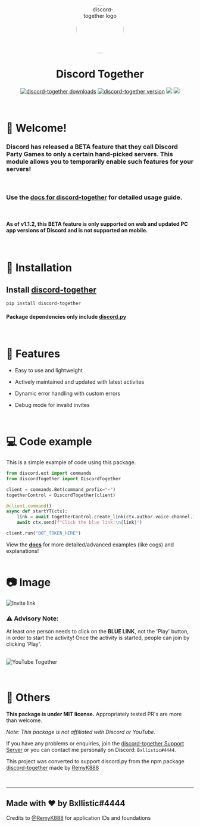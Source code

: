 <div align="center">
    <a href="https://pypi.org/project/discord-together"><img src="https://i.ibb.co/nCr7dnf/DT-Logo-New.png" alt="discord-together logo" height="128" style="border-radius: 50%"></a>
    <div>
        <h1><strong>Discord Together</strong></h1>
    </div>
    <div>
        <a href="https://pypi.org/project/discord-together"><img src="https://img.shields.io/pypi/dm/discord-together?color=%23EF0BB9&label= downloads&logo=git lfs&logoColor=fc2a95&?style=flat" alt="discord-together downloads"></a>
        <a href="https://pypi.org/project/discord-together"><img src="https://img.shields.io/pypi/v/discord-together?color=%23EF0BB9&label=version&logo=buffer&?style=flat&logoColor=fc2a95" alt="discord-together version"></a>
        <a href="https://discord.com/invite/2fbyXn2hJV"><img src="https://img.shields.io/discord/860227711402246154.svg?color=%23EF0BB9&label=support server&logo=discord&style=flat&logoColor=fc2a95"></a>
        <a href="https://docs.discord-together.ml"><img src="https://img.shields.io/website?down_color=lightgrey&down_message=offline&label=docs&logo=Read%20the%20Docs&up_color=%23EF0BB9&up_message=online&url=https%3A%2F%2Fdocs.discord-together.ml&logoColor=fc2a95"></a>
    </div>
</div>
<br>
<br>

# 👋 Welcome!
<h3>Discord has released a BETA feature that they call Discord Party Games to only a certain hand-picked servers. This module allows you to temporarily enable such features for your servers!</h3>
<br>

### Use the [docs for discord-together](https://docs.discord-together.ml/) for detailed usage guide.
<br>
<h4>As of  v1.1.2, this BETA feature is only supported on web and updated PC app versions of Discord and is not supported on mobile.</h4>
<br>

# 🔩 Installation
## Install [discord-together](https://pypi.org/project/discord-together/)
```
pip install discord-together
```

#### Package dependencies only include [discord.py](https://pypi.org/project/discord.py/)
<br>

# 🔑 Features
- Easy to use and lightweight
- Actively maintained and updated with latest activites

- Dynamic error handling with custom errors
- Debug mode for invalid invites

<br>

# 💻 Code example
This is a simple example of code using this package.

```py
from discord.ext import commands
from discordTogether import DiscordTogether

client = commands.Bot(command_prefix="~")
togetherControl = DiscordTogether(client)

@client.command()
async def startYT(ctx):
    link = await togetherControl.create_link(ctx.author.voice.channel.id, 'youtube')
    await ctx.send(f"Click the blue link!\n{link}")

client.run("BOT_TOKEN_HERE")
```
View the **[docs](https://docs.discord-together.ml/)** for more detailed/advanced examples (like cogs) and explanations!
<br>
<br>

# 📷 Image 

![Invite link](https://cdn.discordapp.com/attachments/678298437854298122/860210951222460446/msedge_Gntg4yflYw.png)

<h3>⚠️ Advisory Note:</h3>
At least one person needs to click on the <strong>BLUE LINK</strong>, not the 'Play' button, in order to start the activity! Once the activity is started, people can join by clicking 'Play'.
<br>
<br>

![YouTube Together](https://cdn.discordapp.com/attachments/678298437854298122/860210751448547328/msedge_HpqALcJCcD.png)

<br>

# 🚀 Others

**This package is under MIT license.** Appropriately tested PR's are more than welcome.

*Note: This package is not affiliated with Discord or YouTube.*

If you have any problems or enquiries, join the [discord-together Support Server](https://discord.gg/2fbyXn2hJV) or you can contact me personally on Discord: `Bxllistic#4444`.

This project was converted to support discord.py from the npm package [discord-together](https://www.npmjs.com/package/discord-together) made by [RemyK888](https://github.com/RemyK888)

<br>
<hr>

## **Made with ❤ by Bxllistic#4444**
Credits to [@RemyK888](https://github.com/RemyK888) for application IDs and foundations
